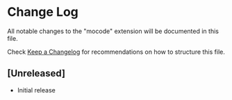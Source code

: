 # Change Log
All notable changes to the "mocode" extension will be documented in this file.

Check [Keep a Changelog](http://keepachangelog.com/) for recommendations on how to structure this file.

## [Unreleased]
- Initial release